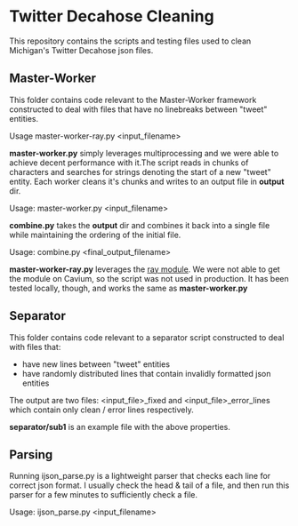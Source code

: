 # Twitter Decahose Cleaning
This repository contains the scripts and testing files used to clean Michigan's Twitter Decahose json files.

## Master-Worker

This folder contains code relevant to the Master-Worker framework constructed to deal with files that have no linebreaks between "tweet" entities.


Usage master-worker-ray.py <input_filename>

**master-worker.py** simply leverages multiprocessing and we were able to achieve decent performance with it.The script reads in chunks of characters and searches for strings denoting the start of a new "tweet" entity. Each worker cleans it's chunks and writes to an output file in **output** dir.

Usage: master-worker.py <input_filename>


**combine.py** takes the **output** dir and combines it back into a single file while maintaining the ordering of the initial file.

Usage: combine.py <final_output_filename>

**master-worker-ray.py** leverages the [ray module](https://ray.io/). We were not able to get the module on Cavium, so the script was not used in production. It has been tested locally, though, and works the same as **master-worker.py**

## Separator

This folder contains code relevant to a separator script constructed to deal with files that: 
 - have new lines between "tweet" entities
 - have randomly distributed lines that contain invalidly formatted json entities
 
 The output are two files: <input_file>_fixed and <input_file>_error_lines which contain only clean / error lines respectively.
 
 **separator/sub1** is an example file with the above properties.
 
 ## Parsing
Running ijson_parse.py is a lightweight parser that checks each line for correct json format. I usually check the head & tail of a file, and then run this parser for a few minutes to sufficiently check a file.

Usage: ijson_parse.py <input_filename>
